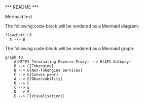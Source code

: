 *** README ***

Mermaid test

The following code-block will be rendered as a Mermaid diagram:

```mermaid
flowchart LR
  A --> B
```

The following code-block will be rendered as a Mermaid graph:

```mermaid
graph TD
    A[HTTPS Terminating Reverse Proxy] --> B[API Gateway]
    B --> C[Tokengine]
    B --> D[Non-Tokengine Services]
    C --> G[Convex peer]
    A --> E[Observability]
    B --> E
    C --> E
    D --> E
    E --> F[Visualisations]
```



